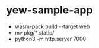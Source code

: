 # yew-sample-app

 - wasm-pack build --target web
 - mv pkg/* static/
 - python3 -m http.server 7000 
